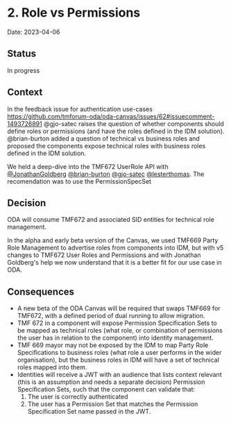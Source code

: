 # 2. Role vs Permissions

Date: 2023-04-06

## Status

In progress

## Context

In the feedback issue for authentication use-cases https://github.com/tmforum-oda/oda-canvas/issues/62#issuecomment-1493726891 @gjo-satec raises the question of whether components should define roles or permissions (and have the roles defined in the IDM solution).
@brian-burton added a question of technical vs business roles and proposed the components expose technical roles with business roles defined in the IDM solution.

We held a deep-dive into the TMF672 UserRole API with [@JonathanGoldberg](https://www.github.com/JonathanGoldberg)
[@brian-burton](https://www.github.com/brian-burton)
[@gjo-satec](https://www.github.com/gjo-satec)
[@lesterthomas](https://www.github.com/lesterthomas).
The recomendation was to use the PermissionSpecSet

## Decision

ODA will consume TMF672 and associated SID entities for technical role management.

In the alpha and early beta version of the Canvas, we used TMF669 Party Role Management to advertise roles from
components into IDM, but with v5 changes to TMF672 User Roles and Permissions and with Jonathan Goldberg's help we now
understand that it is a better fit for our use case in ODA.

## Consequences

- A new beta of the ODA Canvas will be required that swaps TMF669 for TMF672, with a defined period of dual running
to allow migration.
- TMF 672 in a component will expose Permission Specification Sets to be mapped as technical roles (what role, or
combination of permissions the user has in relation to the component) into identity management.
- TMF 669 mayor may not be exposed by the IDM to map Party Role Specifications to business roles (what role a user
performs in the wider organisation), but the business roles in IDM will have a set of technical roles mapped into them.
- Identities will receive a JWT with an audience that lists context relevant (this is an assumption and needs a separate
decision) Permission Specification Sets, such that the component can validate that:
    1. The user is correctly authenticated
    2. The user has a Permission Set that matches the Permission Specification Set name passed in the JWT.
